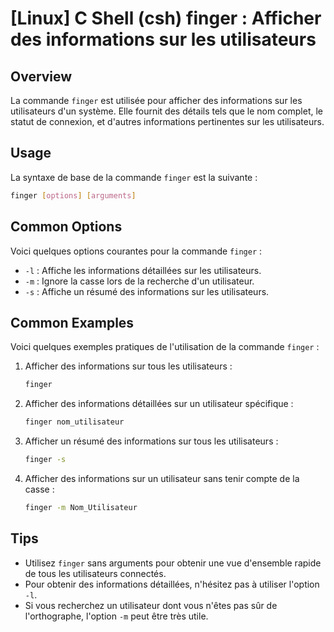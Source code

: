 # [Linux] C Shell (csh) finger : Afficher des informations sur les utilisateurs

## Overview
La commande `finger` est utilisée pour afficher des informations sur les utilisateurs d'un système. Elle fournit des détails tels que le nom complet, le statut de connexion, et d'autres informations pertinentes sur les utilisateurs.

## Usage
La syntaxe de base de la commande `finger` est la suivante :

```bash
finger [options] [arguments]
```

## Common Options
Voici quelques options courantes pour la commande `finger` :

- `-l` : Affiche les informations détaillées sur les utilisateurs.
- `-m` : Ignore la casse lors de la recherche d'un utilisateur.
- `-s` : Affiche un résumé des informations sur les utilisateurs.

## Common Examples
Voici quelques exemples pratiques de l'utilisation de la commande `finger` :

1. Afficher des informations sur tous les utilisateurs :
   ```bash
   finger
   ```

2. Afficher des informations détaillées sur un utilisateur spécifique :
   ```bash
   finger nom_utilisateur
   ```

3. Afficher un résumé des informations sur tous les utilisateurs :
   ```bash
   finger -s
   ```

4. Afficher des informations sur un utilisateur sans tenir compte de la casse :
   ```bash
   finger -m Nom_Utilisateur
   ```

## Tips
- Utilisez `finger` sans arguments pour obtenir une vue d'ensemble rapide de tous les utilisateurs connectés.
- Pour obtenir des informations détaillées, n'hésitez pas à utiliser l'option `-l`.
- Si vous recherchez un utilisateur dont vous n'êtes pas sûr de l'orthographe, l'option `-m` peut être très utile.